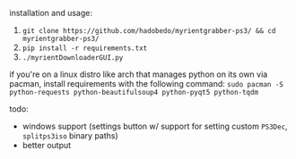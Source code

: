 installation and usage:
1. `git clone https://github.com/hadobedo/myrientgrabber-ps3/ && cd myrientgrabber-ps3/`
2. `pip install -r requirements.txt`
3. `./myrientDownloaderGUI.py`

if you're on a linux distro like arch that manages python on its own via pacman, install requirements with the following command:
`sudo pacman -S python-requests python-beautifulsoup4 python-pyqt5 python-tqdm`

todo:
- windows support (settings button w/ support for setting custom `PS3Dec`, `splitps3iso` binary paths)
- better output
